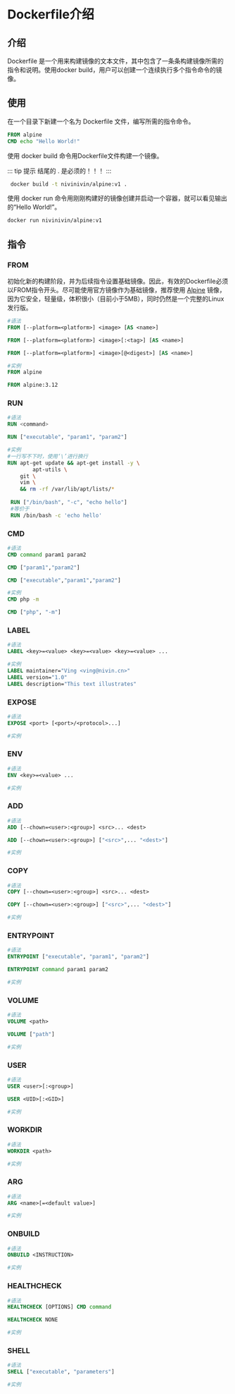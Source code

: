 # Dockerfile介绍

## 介绍
Dockerfile 是一个用来构建镜像的文本文件，其中包含了一条条构建镜像所需的指令和说明。使用docker build，用户可以创建一个连续执行多个指令命令的镜像。

## 使用
在一个目录下新建一个名为 Dockerfile 文件，编写所需的指令命令。
```dockerfile
FROM alpine
CMD echo "Hello World!"
```

使用  docker build  命令用Dockerfile文件构建一个镜像。

::: tip 提示
结尾的 . 是必须的！！！
:::

```bash
 docker build -t nivinivin/alpine:v1 .
```

使用  docker run  命令用刚刚构建好的镜像创建并启动一个容器，就可以看见输出的“Hello World!”。
```bash
docker run nivinivin/alpine:v1
```

## 指令

### FROM
初始化新的构建阶段，并为后续指令设置基础镜像。因此，有效的Dockerfile必须以FROM指令开头。尽可能使用官方镜像作为基础镜像，推荐使用 [Alpine](https://hub.docker.com/_/alpine/) 镜像，因为它安全，轻量级，体积很小（目前小于5MB），同时仍然是一个完整的Linux发行版。
```dockerfile
#语法
FROM [--platform=<platform>] <image> [AS <name>]

FROM [--platform=<platform>] <image>[:<tag>] [AS <name>]

FROM [--platform=<platform>] <image>[@<digest>] [AS <name>]

#实例
FROM alpine

FROM alpine:3.12
```

### RUN
```dockerfile
#语法
RUN <command>

RUN ["executable", "param1", "param2"]

#实例
#一行写不下时，使用‘\’进行换行
RUN apt-get update && apt-get install -y \
		apt-utils \
    git \
    vim \
    && rm -rf /var/lib/apt/lists/*
   
 RUN ["/bin/bash", "-c", "echo hello"]
 #等价于 
 RUN /bin/bash -c 'echo hello'
```

### CMD
```dockerfile
#语法
CMD command param1 param2

CMD ["param1","param2"]

CMD ["executable","param1","param2"]

#实例
CMD php -m

CMD ["php", "-m"]
```

### LABEL
```dockerfile
#语法
LABEL <key>=<value> <key>=<value> <key>=<value> ...

#实例
LABEL maintainer="Ving <ving@nivin.cn>"
LABEL version="1.0"
LABEL description="This text illustrates"
```

### EXPOSE
```dockerfile
#语法
EXPOSE <port> [<port>/<protocol>...]

#实例
```

### ENV
```dockerfile
#语法
ENV <key>=<value> ...

#实例
```

### ADD
```dockerfile
#语法
ADD [--chown=<user>:<group>] <src>... <dest>

ADD [--chown=<user>:<group>] ["<src>",... "<dest>"]

#实例
```

### COPY
```dockerfile
#语法
COPY [--chown=<user>:<group>] <src>... <dest>

COPY [--chown=<user>:<group>] ["<src>",... "<dest>"]

#实例
```

### ENTRYPOINT
```dockerfile
#语法
ENTRYPOINT ["executable", "param1", "param2"]

ENTRYPOINT command param1 param2

#实例
```

### VOLUME
```dockerfile
#语法
VOLUME <path>

VOLUME ["path"]

#实例
```

### USER
```dockerfile
#语法
USER <user>[:<group>]

USER <UID>[:<GID>]

#实例
```

### WORKDIR
```dockerfile
#语法
WORKDIR <path>

#实例
```

### ARG
```dockerfile
#语法
ARG <name>[=<default value>]

#实例
```

### ONBUILD
```dockerfile
#语法
ONBUILD <INSTRUCTION>

#实例
```

### HEALTHCHECK
```dockerfile
#语法
HEALTHCHECK [OPTIONS] CMD command

HEALTHCHECK NONE

#实例
```

### SHELL
```dockerfile
#语法
SHELL ["executable", "parameters"]

#实例
```


